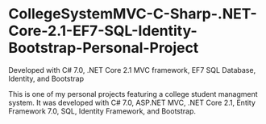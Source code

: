 # CollegeSystemMVC-C-Sharp-.NET-Core-2.1-EF7-SQL-Identity-Bootstrap-Personal-Project
Developed with C# 7.0, .NET Core 2.1 MVC framework, EF7 SQL Database, Identity, and Bootstrap

This is one of my personal projects featuring a college student managment system. It was developed with C# 7.0, ASP.NET MVC, .NET Core 2.1, Entity Framework 7.0, SQL, Identity Framework, and Bootstrap.  
